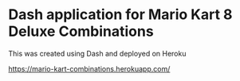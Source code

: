 # Dash application for Mario Kart 8 Deluxe Combinations

This was created using Dash and deployed on Heroku

https://mario-kart-combinations.herokuapp.com/
